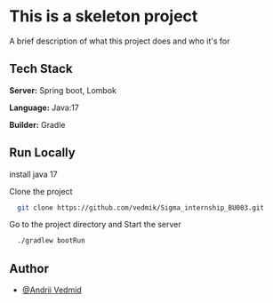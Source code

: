 
# This is a skeleton project

A brief description of what this project does and who it's for


## Tech Stack

**Server:** Spring boot, Lombok

**Language:** Java:17

**Builder:** Gradle 


## Run Locally

install java 17

Clone the project

```bash
  git clone https://github.com/vedmik/Sigma_internship_BU003.git
```

Go to the project directory and Start the server

```bash
  ./gradlew bootRun
```


## Author

- [@Andrii Vedmid](https://www.github.com/vedmik)

